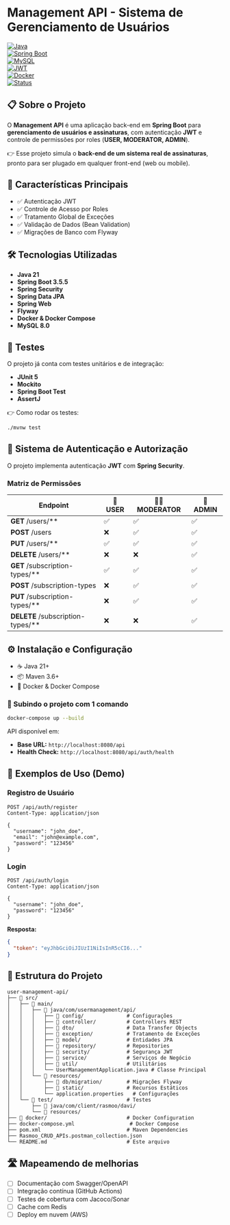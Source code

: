 # Management API - Sistema de Gerenciamento de Usuários

[![Java](https://img.shields.io/badge/Java-21-orange.svg)](https://www.oracle.com/java/)  
[![Spring Boot](https://img.shields.io/badge/Spring%20Boot-3.5.5-brightgreen.svg)](https://spring.io/projects/spring-boot)  
[![MySQL](https://img.shields.io/badge/MySQL-8.0-blue.svg)](https://www.mysql.com/)  
[![JWT](https://img.shields.io/badge/JWT-Security-red.svg)](https://jwt.io/)  
[![Docker](https://img.shields.io/badge/Docker-Compose-blue.svg)](https://www.docker.com/)  
[![Status](https://img.shields.io/badge/Status-Em%20Desenvolvimento-yellow.svg)](#-status-do-projeto)  



## 📋 Sobre o Projeto  

O **Management API** é uma aplicação back-end em **Spring Boot** para **gerenciamento de usuários e assinaturas**, com autenticação **JWT** e controle de permissões por roles (**USER, MODERATOR, ADMIN**).  

👉 Esse projeto simula o **back-end de um sistema real de assinaturas**, pronto para ser plugado em qualquer front-end (web ou mobile).  


## 🎯 Características Principais  

- ✅ Autenticação JWT  
- ✅ Controle de Acesso por Roles  
- ✅ Tratamento Global de Exceções  
- ✅ Validação de Dados (Bean Validation)  
- ✅ Migrações de Banco com Flyway  



## 🛠️ Tecnologias Utilizadas  

- **Java 21**  
- **Spring Boot 3.5.5**  
- **Spring Security**  
- **Spring Data JPA**  
- **Spring Web**  
- **Flyway**  
- **Docker & Docker Compose**  
- **MySQL 8.0**  


## 🧪 Testes  

O projeto já conta com testes unitários e de integração:  

- **JUnit 5**  
- **Mockito**  
- **Spring Boot Test**  
- **AssertJ**  

👉 Como rodar os testes:  
```bash
./mvnw test
```



## 🔐 Sistema de Autenticação e Autorização  

O projeto implementa autenticação **JWT** com **Spring Security**.  

### Matriz de Permissões

| Endpoint                          | 👤 USER | 👨‍💼 MODERATOR | 👑 ADMIN |
|-----------------------------------|---------|-----------------|----------|
| **GET** /users/**                 | ✅       | ✅               | ✅        |
| **POST** /users                   | ❌       | ✅               | ✅        |
| **PUT** /users/**                 | ✅       | ✅               | ✅        |
| **DELETE** /users/**              | ❌       | ❌               | ✅        |
| **GET** /subscription-types/**    | ✅       | ✅               | ✅        |
| **POST** /subscription-types      | ❌       | ✅               | ✅        |
| **PUT** /subscription-types/**    | ❌       | ✅               | ✅        |
| **DELETE** /subscription-types/** | ❌       | ❌               | ✅        |



## ⚙️ Instalação e Configuração  
 
- ☕ Java 21+  
- 📦 Maven 3.6+  
- 🐳 Docker & Docker Compose  

### 🚀 Subindo o projeto com 1 comando  
```bash
docker-compose up --build
```

API disponível em:  
- **Base URL:** `http://localhost:8080/api`  
- **Health Check:** `http://localhost:8080/api/auth/health`  



## 📡 Exemplos de Uso (Demo)  

### Registro de Usuário
```http
POST /api/auth/register
Content-Type: application/json

{
  "username": "john_doe",
  "email": "john@example.com",
  "password": "123456"
}
```

### Login
```http
POST /api/auth/login
Content-Type: application/json

{
  "username": "john_doe",
  "password": "123456"
}
```

**Resposta:**
```json
{
  "token": "eyJhbGciOiJIUzI1NiIsInR5cCI6..."
}
```



## 📁 Estrutura do Projeto  

```
user-management-api/
├── 📁 src/
│   ├── 📁 main/
│   │   ├── 📁 java/com/usermanagement/api/
│   │   │   ├── 📁 config/              # Configurações
│   │   │   ├── 📁 controller/          # Controllers REST
│   │   │   ├── 📁 dto/                 # Data Transfer Objects
│   │   │   ├── 📁 exception/           # Tratamento de Exceções
│   │   │   ├── 📁 model/               # Entidades JPA
│   │   │   ├── 📁 repository/          # Repositories
│   │   │   ├── 📁 security/            # Segurança JWT
│   │   │   ├── 📁 service/             # Serviços de Negócio
│   │   │   ├── 📁 util/                # Utilitários
│   │   │   └── UserManagementApplication.java # Classe Principal
│   │   └── 📁 resources/
│   │       ├── 📁 db/migration/        # Migrações Flyway
│   │       ├── 📁 static/              # Recursos Estáticos
│   │       └── application.properties   # Configurações
│   └── 📁 test/                        # Testes
│       ├── 📁 java/com/client/rasmoo/davi/
│       └── 📁 resources/
├── 📁 docker/                          # Docker Configuration
├── docker-compose.yml                  # Docker Compose
├── pom.xml                            # Maven Dependencies
├── Rasmoo_CRUD_APIs.postman_collection.json
└── README.md                          # Este arquivo
```



## 🛣️ Mapeamendo de melhorias  

- [ ] Documentação com Swagger/OpenAPI  
- [ ] Integração contínua (GitHub Actions)  
- [ ] Testes de cobertura com Jacoco/Sonar  
- [ ] Cache com Redis  
- [ ] Deploy em nuvem (AWS)  
